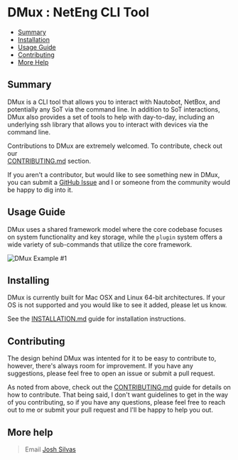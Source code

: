 # DMux : NetEng CLI Tool
* [Summary](#summary)
* [Installation](#installing)
* [Usage Guide](#usage-guide)
* [Contributing](#contributing)
* [More Help](#more-help)

## Summary
DMux is a CLI tool that allows you to interact with Nautobot, NetBox, and potentially any SoT via the command line.
In addition to SoT interactions, DMux also provides a set of tools to help with day-to-day, including an underlying ssh
library that allows you to interact with devices via the command line.

Contributions to DMux are extremely welcomed. To contribute, check out our  
[CONTRIBUTING.md](docs/contributing.md) section.

If you aren't a contributor, but would like to see something new in DMux,
you can submit a [GitHub Issue](https://github.com/josh-silvas/dmux/issues) and I or someone from the community would be
happy to dig into it.

## Usage Guide
DMux uses a shared framework model where the core codebase focuses on system functionality
and key storage, while the `plugin` system offers a wide variety of sub-commands that
utilize the core framework.

![DMux Example #1](images/example_1.gif)

## Installing
DMux is currently built for Mac OSX and Linux 64-bit architectures. If your
OS is not supported and you would like to see it added, please let us know.

See the [INSTALLATION.md](docs/installation.md) guide for installation instructions.

## Contributing
The design behind DMux was intented for it to be easy to contribute to, however, there's
always room for improvement. If you have any suggestions, please feel free to open an issue or
submit a pull request.

As noted from above, check out the [CONTRIBUTING.md](docs/contributing.md) guide for details on how to contribute. That being said,
I don't want guidelines to get in the way of you contributing, so if you have any questions, please feel free to reach out to me
or submit your pull request and I'll be happy to help you out.

## More help
> Email [Josh Silvas](mailto:josh@jsilvas.com)
